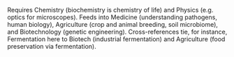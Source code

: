 Requires Chemistry (biochemistry is chemistry of life) and Physics (e.g. optics for microscopes). Feeds into Medicine (understanding pathogens, human biology), Agriculture (crop and animal breeding, soil microbiome), and Biotechnology (genetic engineering). Cross-references tie, for instance, Fermentation here to Biotech (industrial fermentation) and Agriculture (food preservation via fermentation).